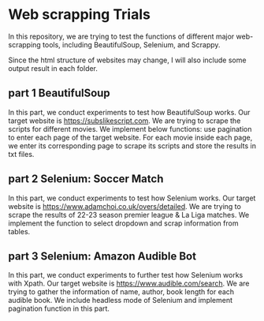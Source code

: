 # Web scrapping Trials
In this repository, we are trying to test the functions of different major web-scrapping tools, 
including BeautifulSoup, Selenium, and Scrappy. 

Since the html structure of websites may change, I will also include some output result in each folder.
## part 1 BeautifulSoup
In this part, we conduct experiments to test how BeautifulSoup works. Our target website is https://subslikescript.com. 
We are trying to scrape the scripts for different movies. 
We implement below functions: use pagination to enter each page of the target website. 
For each movie inside each page, 
we enter its corresponding page to scrape its scripts 
and store the results in txt files.

## part 2 Selenium: Soccer Match
In this part, we conduct experiments to test how Selenium works. Our target website is https://www.adamchoi.co.uk/overs/detailed.
We are trying to scrape the results of 22-23 season premier league & La Liga matches.
We implement the function to select dropdown and scrap information from tables.

## part 3 Selenium: Amazon Audible Bot
In this part, we conduct experiments to further test how Selenium works with Xpath. 
Our target website is https://www.audible.com/search.
We are trying to gather the information of name, author, book length for each audible book.
We include headless mode of Selenium and implement pagination function in this part.
